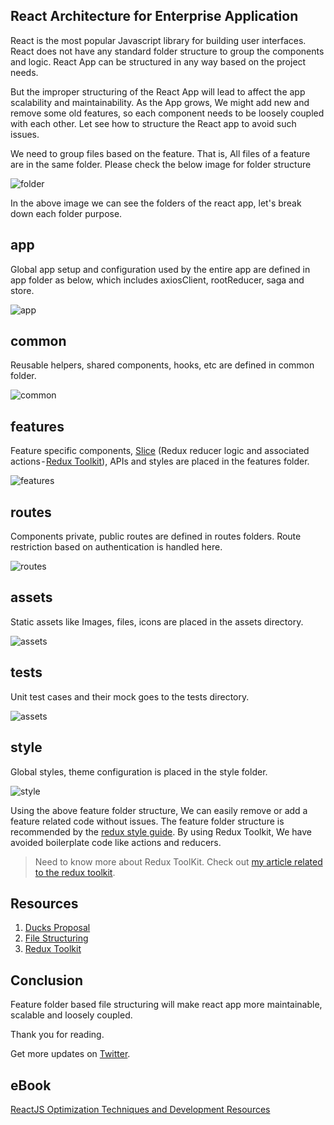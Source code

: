## React Architecture for Enterprise Application

React is the most popular Javascript library for building user interfaces. React does not have any standard folder structure to group the components and logic. React App can be structured in any way based on the project needs. 

But the improper structuring of the React App will lead to affect the app scalability and maintainability. As the App grows, We might add new and remove some old features, so each component needs to be loosely coupled with each other. Let see how to structure the React app to avoid such issues.

We need to group files based on the feature. That is, All files of a feature are in the same folder. Please check the below image for folder structure

![folder](https://cdn.hashnode.com/res/hashnode/image/upload/v1634138309231/juQ4ipHgw.png)

In the above image we can see the folders of the react app, let's break down each folder purpose.

## app

Global app setup and configuration used by the entire app are defined in app folder as below, which includes axiosClient, rootReducer, saga and store.

![app](https://cdn.hashnode.com/res/hashnode/image/upload/v1634138344259/iDyjKjhDb.png)

## common

Reusable helpers, shared components, hooks, etc are defined in common folder.

![common](https://cdn.hashnode.com/res/hashnode/image/upload/v1634138364220/ljhL5LqRz.png)

## features

Feature specific components, [Slice](https://redux-toolkit.js.org/tutorials/quick-start#create-a-redux-state-slice) (Redux reducer logic and associated actions - [Redux Toolkit](https://redux-toolkit.js.org/)), APIs and styles are placed in the features folder.

![features](https://cdn.hashnode.com/res/hashnode/image/upload/v1634138387753/Qd3oClvTN.png)

## routes

Components private, public routes are defined in routes folders. Route restriction based on authentication is handled here.

![routes](https://cdn.hashnode.com/res/hashnode/image/upload/v1634138408334/u0Yb1bE3G.png)

## assets

Static assets like Images, files, icons are placed in the assets directory.

![assets](https://cdn.hashnode.com/res/hashnode/image/upload/v1634138433662/2qfseIH3E.png)

## tests

Unit test cases and their mock goes to the tests directory. 

![assets](https://cdn.hashnode.com/res/hashnode/image/upload/v1634138454245/RpGVw9etn.png)

## style

Global styles, theme configuration is placed in the style folder.

![style](https://cdn.hashnode.com/res/hashnode/image/upload/v1634138480453/yKMuT-271.png)

Using the above feature folder structure, We can easily remove or add a feature related code without issues. The feature folder structure is recommended by the [redux style guide](https://redux.js.org/style-guide/style-guide#structure-files-as-feature-folders-with-single-file-logic). By using Redux Toolkit, We have avoided boilerplate code like actions and reducers.

> Need to know more about Redux ToolKit. Check out [my article related to the redux toolkit](https://nilanth.hashnode.dev/redux-toolkit-the-standard-way-to-write-redux).

## Resources

1. [Ducks Proposal](https://github.com/erikras/ducks-modular-redux)
2. [File Structuring](https://reactjs.org/docs/faq-structure.html)
3. [Redux Toolkit](https://nilanth.hashnode.dev/redux-toolkit-the-standard-way-to-write-redux)

## Conclusion

Feature folder based file structuring will make react app more maintainable, scalable and loosely coupled.

Thank you for reading.

Get more updates on [Twitter](https://twitter.com/Nilanth).

## eBook

[ReactJS Optimization Techniques and Development Resources](https://nilanth.gumroad.com/l/NYkdN)